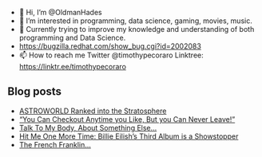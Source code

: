 - 👋 Hi, I’m @OldmanHades
- 👀 I’m interested in programming, data science, gaming, movies, music.
- 🌱 Currently trying to improve my knowledge and understanding of both programming and Data Science.
- https://bugzilla.redhat.com/show_bug.cgi?id=2002083
- 📫 How to reach me Twitter @timothypecoraro
Linktree: https://linktr.ee/timothypecoraro

## Blog posts
<!-- BLOG-POST-LIST:START -->
- [ASTROWORLD Ranked into the Stratosphere](https://medium.com/@timothypecoraro/astroworld-ranked-into-the-stratosphere-7365414566d3?source=rss-5097f5c9b801------2)
- [“You Can Checkout Anytime you Like, But you Can Never Leave!”](https://medium.com/@timothypecoraro/you-can-checkout-anytime-you-like-but-you-can-never-leave-3c4717e3045f?source=rss-5097f5c9b801------2)
- [Talk To My Body, About Something Else…](https://medium.com/@timothypecoraro/talk-to-my-body-about-something-else-9c7000a40a3d?source=rss-5097f5c9b801------2)
- [Hit Me One More Time: Billie Eilish’s Third Album is a Showstopper](https://medium.com/@timothypecoraro/hit-me-one-more-time-billie-eilishs-third-album-is-a-showstopper-1251d7131c99?source=rss-5097f5c9b801------2)
- [The French Franklin…](https://medium.com/@timothypecoraro/the-french-franklin-dc885c6007ff?source=rss-5097f5c9b801------2)
<!-- BLOG-POST-LIST:END -->
